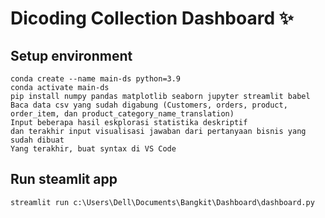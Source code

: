 # Dicoding Collection Dashboard ✨

## Setup environment
```
conda create --name main-ds python=3.9
conda activate main-ds
pip install numpy pandas matplotlib seaborn jupyter streamlit babel
Baca data csv yang sudah digabung (Customers, orders, product, order_item, dan product_category_name_translation)
Input beberapa hasil eskplorasi statistika deskriptif
dan terakhir input visualisasi jawaban dari pertanyaan bisnis yang sudah dibuat
Yang terakhir, buat syntax di VS Code
```

## Run steamlit app
```
streamlit run c:\Users\Dell\Documents\Bangkit\Dashboard\dashboard.py
```

